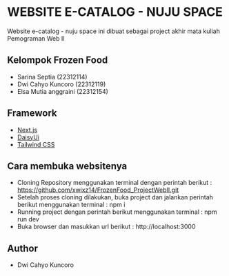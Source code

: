 # WEBSITE E-CATALOG - NUJU SPACE

Website e-catalog - nuju space ini dibuat sebagai project akhir mata kuliah Pemograman Web II

## Kelompok Frozen Food

- Sarina Septia (22312114)
- Dwi Cahyo Kuncoro (22312119)
- Elsa Mutia anggraini (22312154)

## Framework

- [Next.js](https://nextjs.org)
- [DaisyUi](https://daisyui.com/)
- [Tailwind CSS](https://tailwindcss.com)


## Cara membuka websitenya

- Cloning Repository menggunakan terminal dengan perintah berikut :
  https://github.com/xwixz14/FrozenFood_ProjectWebII.git
- Setelah proses cloning dilakukan, buka project dan jalankan perintah berikut menggunakan terminal :
  npm i
- Running project dengan perintah berikut menggunakan terminal :
  npm run dev
- Buka browser dan masukkan url berikut : http://localhost:3000


## Author
- Dwi Cahyo Kuncoro
  

